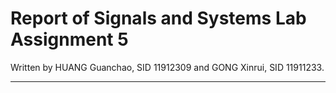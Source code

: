 # Report of Signals and Systems Lab Assignment 5

Written by HUANG Guanchao, SID 11912309 and GONG Xinrui, SID 11911233.

---
